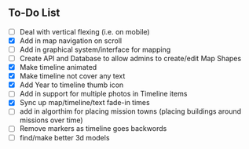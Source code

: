 ## To-Do List
- [ ] Deal with vertical flexing (i.e. on mobile)
- [X] Add in map navigation on scroll
- [ ] Add in graphical system/interface for mapping
- [ ] Create API and Database to allow admins to create/edit Map Shapes
- [X] Make timeline animated
- [X] Make timeline not cover any text
- [X] Add Year to timeline thumb icon
- [ ] Add in support for multiple photos in Timeline items
- [X] Sync up map/timeline/text fade-in times
- [ ] add in algorthim for placing mission towns (placing buildings around missions over time)
- [ ] Remove markers as timeline goes backwords
- [ ] find/make better 3d models
